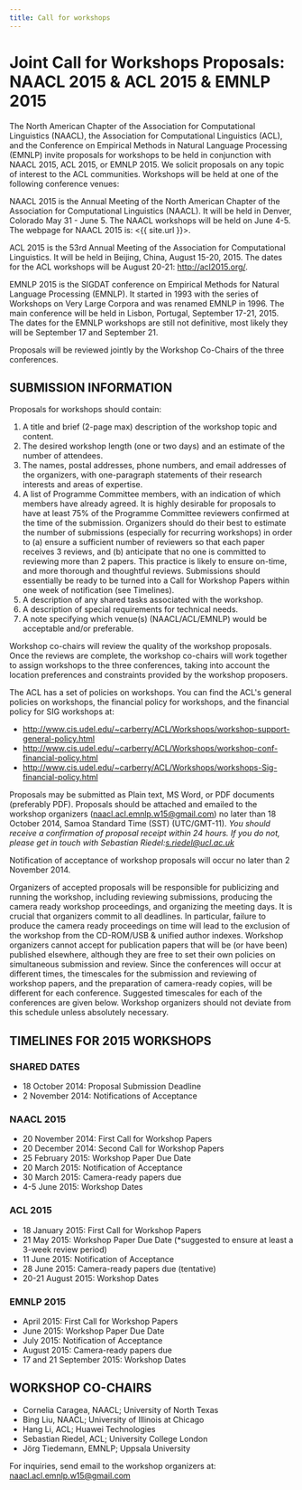 ```yaml
---
title: Call for workshops
---
```


# Joint Call for Workshops Proposals: NAACL 2015 & ACL 2015 & EMNLP 2015

The North American Chapter of the Association for Computational Linguistics (NAACL), the Association for Computational Linguistics (ACL), and the Conference on Empirical Methods in Natural Language Processing (EMNLP) invite proposals for workshops to be held in conjunction with NAACL 2015, ACL 2015, or EMNLP 2015. We solicit proposals on any topic of interest to the ACL communities. Workshops will be held at one of the following conference venues:

NAACL 2015 is the Annual Meeting of the North American Chapter of the Association for Computational Linguistics (NAACL). It will be held in Denver, Colorado May 31 - June 5. The NAACL workshops will be held on June 4-5. The webpage for NAACL 2015 is: <{{ site.url }}>.

ACL 2015 is the 53rd Annual Meeting of the Association for Computational Linguistics. It will be held in Beijing, China, August 15-20, 2015. The dates for the ACL workshops will be August 20-21: <http://acl2015.org/>.

EMNLP 2015 is the SIGDAT conference on Empirical Methods for Natural Language Processing (EMNLP). It started in 1993 with the series of Workshops on Very Large Corpora and was renamed EMNLP in 1996. The main conference will be held in Lisbon, Portugal, September 17-21, 2015. The dates for the EMNLP workshops are still not definitive, most likely they will be September 17 and September 21.

Proposals will be reviewed jointly by the Workshop Co-Chairs of the three conferences.

## SUBMISSION INFORMATION

Proposals for workshops should contain:

1. A title and brief (2-page max) description of the workshop topic and content.
2. The desired workshop length (one or two days) and an estimate of the number of attendees.
3. The names, postal addresses, phone numbers, and email addresses of the organizers, with one-paragraph statements of their research interests and areas of expertise.
4. A list of Programme Committee members, with an indication of which members have already agreed. It is highly desirable for proposals to have at least 75% of the Programme Committee reviewers confirmed at the time of the submission. Organizers should do their best to estimate the number of submissions (especially for recurring workshops) in order to (a) ensure a sufficient number of reviewers so that each paper receives 3 reviews, and (b) anticipate that no one is committed to reviewing more than 2 papers. This practice is likely to ensure on-time, and more thorough and thoughtful reviews. Submissions should essentially be ready to be turned into a Call for Workshop Papers within one week of notification (see Timelines).
5. A description of any shared tasks associated with the workshop.
6. A description of special requirements for technical needs.
7. A note specifying which venue(s) (NAACL/ACL/EMNLP) would be acceptable and/or preferable.

Workshop co-chairs will review the quality of the workshop proposals. Once the reviews are complete, the workshop co-chairs will work together to assign workshops to the three conferences, taking into account the location preferences and constraints provided by the workshop proposers.

The ACL has a set of policies on workshops.
You can find the ACL's general policies on workshops, the financial policy for workshops, and the financial policy for SIG workshops at:

- <http://www.cis.udel.edu/~carberry/ACL/Workshops/workshop-support-general-policy.html>
- <http://www.cis.udel.edu/~carberry/ACL/Workshops/workshop-conf-financial-policy.html>
- <http://www.cis.udel.edu/~carberry/ACL/Workshops/workshops-Sig-financial-policy.html>

Proposals may be submitted as Plain text, MS Word, or PDF documents (preferably PDF). Proposals should be attached and emailed to the workshop organizers (naacl.acl.emnlp.w15@gmail.com) no later than 18 October 2014, Samoa Standard Time (SST) (UTC/GMT-11). *You should receive a confirmation of proposal receipt within 24 hours. If you do not, please get in touch with Sebastian Riedel:s.riedel@ucl.ac.uk*

Notification of acceptance of workshop proposals will occur no later than 2 November 2014.

Organizers of accepted proposals will be responsible for publicizing and running the workshop, including reviewing submissions, producing the camera ready workshop proceedings, and organizing the meeting days. It is crucial that organizers commit to all deadlines. In particular, failure to produce the camera ready proceedings on time will lead to the exclusion of the workshop from the CD-ROM/USB & unified author indexes. Workshop organizers cannot accept for publication papers that will be (or have been) published elsewhere, although they are free to set their own policies on simultaneous submission and review. Since the conferences will occur at different times, the timescales for the submission and reviewing of workshop papers, and the preparation of camera-ready copies, will be different for each conference. Suggested timescales for each of the conferences are given below. Workshop organizers should not deviate from this schedule unless absolutely necessary.

## TIMELINES FOR 2015 WORKSHOPS

### SHARED DATES

- 18 October 2014: Proposal Submission Deadline
- 2 November 2014: Notifications of Acceptance

### NAACL  2015

- 20 November 2014: First Call for Workshop Papers
- 20 December 2014: Second Call for Workshop Papers
- 25 February 2015: Workshop Paper Due Date
- 20 March 2015: Notification of Acceptance
- 30 March 2015: Camera-ready papers due
- 4-5 June 2015: Workshop Dates

### ACL 2015

- 18 January 2015: First Call for Workshop Papers
- 21 May 2015: Workshop Paper Due Date (*suggested to ensure at least a 3-week review period)
- 11 June 2015: Notification of Acceptance
- 28 June 2015: Camera-ready papers due (tentative)
- 20-21 August 2015: Workshop Dates

### EMNLP 2015

- April 2015: First Call for Workshop Papers
- June 2015: Workshop Paper Due Date
- July 2015: Notification of Acceptance
- August 2015: Camera-ready papers due
- 17 and 21 September 2015: Workshop Dates

## WORKSHOP CO-CHAIRS

- Cornelia Caragea, NAACL; University of North Texas
- Bing Liu, NAACL; University of Illinois at Chicago
- Hang Li, ACL; Huawei Technologies
- Sebastian Riedel, ACL; University College London
- Jörg Tiedemann, EMNLP; Uppsala University

For inquiries, send email to the workshop organizers at:
<naacl.acl.emnlp.w15@gmail.com>
